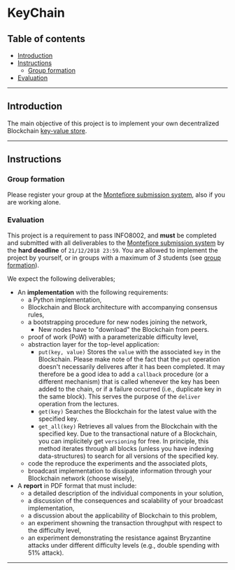 # KeyChain

## Table of contents

- [Introduction](#introduction)
- [Instructions](#instructions)
  - [Group formation](#group-formation)
- [Evaluation](#evaluation)

---

## Introduction

The main objective of this project is to implement your own decentralized Blockchain [key-value store](https://en.wikipedia.org/wiki/Key-value_database).

---

## Instructions

### Group formation

Please register your group at the [Montefiore submission system](https://submit.montefiore.ulg.ac.be/), also if you are working alone.

### Evaluation

This project is a requirement to pass INFO8002, and **must** be completed and submitted with all deliverables to the [Montefiore submission system](https://submit.montefiore.ulg.ac.be/) by the **hard deadline** of `21/12/2018 23:59`. You are allowed to implement the project by yourself, or in groups with a maximum of *3* students (see [group formation](#group-formation)).

We expect the following deliverables;

- An **implementation** with the following requirements:
  * a Python implementation,
  * Blockchain and Block architecture with accompanying consensus rules,
  * a bootstrapping procedure for new nodes joining the network,
    - New nodes have to "download" the Blockchain from peers.
  * proof of work (PoW) with a parameterizable difficulty level,
  * abstraction layer for the top-level application:
    - `put(key, value)`
    Stores the `value` with the associated `key` in the Blockchain. Please make note of the fact that the `put` operation doesn't necessarily deliveres after it has been completed. It may therefore be a good idea to add a `callback` procedure (or a different mechanism) that is called whenever the key has been added to the chain, or if a failure occurred (i.e., duplicate key in the same block). This serves the purpose of the `deliver` operation from the lectures.
    - `get(key)`
    Searches the Blockchain for the latest value with the specified key.
    - `get_all(key)`
    Retrieves all values from the Blockchain with the specified key. Due to the transactional nature of a Blockchain, you can implicitely get `versioning` for free. In principle, this
    method iterates through all blocks (unless you have indexing data-structures) to search for all versions of the specified key.
  * code the reproduce the experiments and the associated plots,
  * broadcast implementation to dissipate information through your Blockchain network (choose wisely),
- A **report** in PDF format that must include:
  * a detailed description of the individual components in your solution,
  * a discussion of the consequences and scalability of your broadcast implementation,
  * a discussion about the applicability of Blockchain to this problem,
  * an experiment showning the transaction throughput with respect to the difficulty level,
  * an experiment demonstrating the resistance against Bryzantine attacks under different difficulty levels (e.g., double spending with 51% attack).

---
